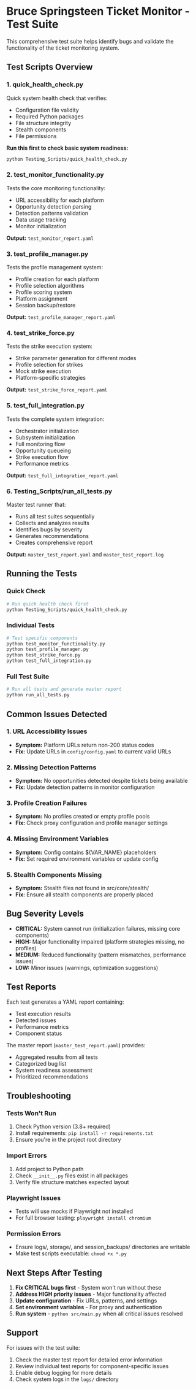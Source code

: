 # Bruce Springsteen Ticket Monitor - Test Suite

This comprehensive test suite helps identify bugs and validate the functionality of the ticket monitoring system.

## Test Scripts Overview

### 1. **quick_health_check.py**
Quick system health check that verifies:
- Configuration file validity
- Required Python packages
- File structure integrity
- Stealth components
- File permissions

**Run this first to check basic system readiness:**
```bash
python Testing_Scripts/quick_health_check.py
```

### 2. **test_monitor_functionality.py**
Tests the core monitoring functionality:
- URL accessibility for each platform
- Opportunity detection parsing
- Detection patterns validation
- Data usage tracking
- Monitor initialization

**Output:** `test_monitor_report.yaml`

### 3. **test_profile_manager.py**
Tests the profile management system:
- Profile creation for each platform
- Profile selection algorithms
- Profile scoring system
- Platform assignment
- Session backup/restore

**Output:** `test_profile_manager_report.yaml`

### 4. **test_strike_force.py**
Tests the strike execution system:
- Strike parameter generation for different modes
- Profile selection for strikes
- Mock strike execution
- Platform-specific strategies

**Output:** `test_strike_force_report.yaml`

### 5. **test_full_integration.py**
Tests the complete system integration:
- Orchestrator initialization
- Subsystem initialization
- Full monitoring flow
- Opportunity queueing
- Strike execution flow
- Performance metrics

**Output:** `test_full_integration_report.yaml`

### 6. **Testing_Scripts/run_all_tests.py**
Master test runner that:
- Runs all test suites sequentially
- Collects and analyzes results
- Identifies bugs by severity
- Generates recommendations
- Creates comprehensive report

**Output:** `master_test_report.yaml` and `master_test_report.log`

## Running the Tests

### Quick Check
```bash
# Run quick health check first
python Testing_Scripts/quick_health_check.py
```

### Individual Tests
```bash
# Test specific components
python test_monitor_functionality.py
python test_profile_manager.py
python test_strike_force.py
python test_full_integration.py
```

### Full Test Suite
```bash
# Run all tests and generate master report
python run_all_tests.py
```

## Common Issues Detected

### 1. **URL Accessibility Issues**
- **Symptom:** Platform URLs return non-200 status codes
- **Fix:** Update URLs in `config/config.yaml` to current valid URLs

### 2. **Missing Detection Patterns**
- **Symptom:** No opportunities detected despite tickets being available
- **Fix:** Update detection patterns in monitor configuration

### 3. **Profile Creation Failures**
- **Symptom:** No profiles created or empty profile pools
- **Fix:** Check proxy configuration and profile manager settings

### 4. **Missing Environment Variables**
- **Symptom:** Config contains ${VAR_NAME} placeholders
- **Fix:** Set required environment variables or update config

### 5. **Stealth Components Missing**
- **Symptom:** Stealth files not found in src/core/stealth/
- **Fix:** Ensure all stealth components are properly placed

## Bug Severity Levels

- **CRITICAL:** System cannot run (initialization failures, missing core components)
- **HIGH:** Major functionality impaired (platform strategies missing, no profiles)
- **MEDIUM:** Reduced functionality (pattern mismatches, performance issues)
- **LOW:** Minor issues (warnings, optimization suggestions)

## Test Reports

Each test generates a YAML report containing:
- Test execution results
- Detected issues
- Performance metrics
- Component status

The master report (`master_test_report.yaml`) provides:
- Aggregated results from all tests
- Categorized bug list
- System readiness assessment
- Prioritized recommendations

## Troubleshooting

### Tests Won't Run
1. Check Python version (3.8+ required)
2. Install requirements: `pip install -r requirements.txt`
3. Ensure you're in the project root directory

### Import Errors
1. Add project to Python path
2. Check `__init__.py` files exist in all packages
3. Verify file structure matches expected layout

### Playwright Issues
- Tests will use mocks if Playwright not installed
- For full browser testing: `playwright install chromium`

### Permission Errors
- Ensure logs/, storage/, and session_backups/ directories are writable
- Make test scripts executable: `chmod +x *.py`

## Next Steps After Testing

1. **Fix CRITICAL bugs first** - System won't run without these
2. **Address HIGH priority issues** - Major functionality affected
3. **Update configuration** - Fix URLs, patterns, and settings
4. **Set environment variables** - For proxy and authentication
5. **Run system** - `python src/main.py` when all critical issues resolved

## Support

For issues with the test suite:
1. Check the master test report for detailed error information
2. Review individual test reports for component-specific issues
3. Enable debug logging for more details
4. Check system logs in the `logs/` directory